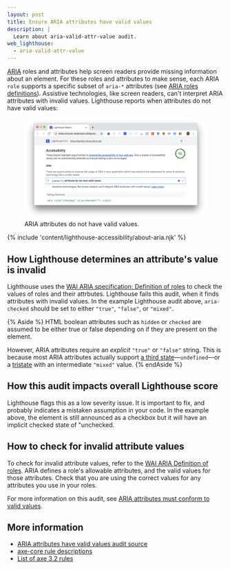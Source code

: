 ```yaml
---
layout: post
title: Ensure ARIA attributes have valid values
description: |
  Learn about aria-valid-attr-value audit.
web_lighthouse:
  - aria-valid-attr-value
---
```


[ARIA](https://www.w3.org/TR/wai-aria-1.1/#role_definitions)
roles and attributes help screen readers
provide missing information about an element.
For these roles and attributes to make sense,
each ARIA `role` supports a specific subset of `aria-*` attributes
(see [ARIA roles definitions](https://www.w3.org/TR/wai-aria-1.1/#role_definitions)).
Assistive technologies, like screen readers,
can't interpret ARIA attributes with invalid values.
Lighthouse reports when attributes do not have valid values:

<figure class="w-figure">
  <img class="w-screenshot w-screenshot--filled" src="aria-valid-attr-value.png" alt="Lighthouse audit showing aria-checked without the value 'true'">
  <figcaption class="w-figcaption">
    ARIA attributes do not have valid values.
  </figcaption>
</figure>

{% include 'content/lighthouse-accessibility/about-aria.njk' %}

## How Lighthouse determines an attribute's value is invalid

Lighthouse uses the
[WAI ARIA specification: Definition of roles](https://www.w3.org/TR/wai-aria-1.1/#role_definitions)
to check the values of roles and their attrbutes.
Lighthouse fails this audit,
when it finds attributes with invalid values.
In the example Lighthouse audit above,
`aria-checked` should be set to either `"true"`, `"false"`, or `"mixed"`.

{% Aside %}
HTML boolean attributes such as `hidden` or `checked` are assumed to be either
true or false depending on if they are present on the element.

However, ARIA attributes require an _explicit_ `"true"` or `"false"` string.
This is because most ARIA attributes actually support [a third state](https://www.w3.org/TR/wai-aria-1.1/#valuetype_true-false-undefined)—`undefined`—or a [tristate](https://www.w3.org/TR/wai-aria-1.1/#valuetype_tristate)
with an intermediate `"mixed"` value.
{% endAside %}

## How this audit impacts overall Lighthouse score

Lighthouse flags this as a low severity issue. It is important to fix, and
probably indicates a mistaken assumption in your code. In the example above, the
element is still announced as a checkbox but it will have an implicit
checked state of "unchecked.

## How to check for invalid attribute values

To check for invalid attribute values,
refer to the [WAI ARIA Definition of roles](https://www.w3.org/TR/wai-aria-1.1/#role_definitions).
ARIA defines a role's allowable attributes, and the valid values for those attributes.
Check that you are using the correct values for any attributes you use in your roles.

For more information on this audit,
see [ARIA attributes must conform to valid values](https://dequeuniversity.com/rules/axe/3.2/aria-valid-attr-value).

## More information

- [ARIA attributes have valid values audit source](https://github.com/GoogleChrome/lighthouse/blob/master/lighthouse-core/audits/accessibility/aria-valid-attr-value.js)
- [axe-core rule descriptions](https://github.com/dequelabs/axe-core/blob/develop/doc/rule-descriptions.md)
- [List of axe 3.2 rules](https://dequeuniversity.com/rules/axe/3.2)

